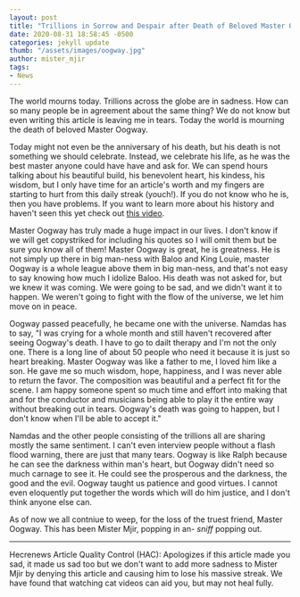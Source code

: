 ```yaml
---
layout: post
title: "Trillions in Sorrow and Despair after Death of Beloved Master Oogway"
date: 2020-08-31 18:58:45 -0500
categories: jekyll update
thumb: "/assets/images/oogway.jpg"
author: mister_mjir
tags:
- News
---
```


The world mourns today. Trillions across the globe are in sadness. How can so many people be in agreement about the same thing? We do not know but even writing
this article is leaving me in tears. Today the world is mourning the death of beloved Master Oogway.

Today might not even be the anniversary of his death, but his death is not something we should celebrate. Instead, we celebrate his life, as he was the best master
anyone could have have and ask for. We can spend hours talking about his beautiful build, his benevolent heart, his kindess, his wisdom, but I only have time for an
article's worth and my fingers are starting to hurt from this daily streak (youch!). If you do not know who he is, then you have problems. If you want to learn
more about his history and haven't seen this yet check out [this video](https://www.youtube.com/watch?v=XMbdl1Bjdzc).

Master Oogway has truly made a huge impact in our lives. I don't know if we will get copystriked for including his quotes so I will omit them but be sure you
know all of them! Master Oogway is great, he is greatness. He is not simply up there in big man-ness with Baloo and King Louie, master Oogway is a whole league above
them in big man-ness, and that's not easy to say knowing how much I idolize Baloo. His death was not asked for, but we knew it was coming. We were going to be sad,
and we didn't want it to happen. We weren't going to fight with the flow of the universe, we let him move on in peace.

Oogway passed peacefully, he became one with the universe. Namdas has to say, "I was crying for a whole month and still haven't recovered after seeing Oogway's death.
I have to go to dailt therapy and I'm not the only one. There is a long line of about 50 people who need it because it is just so heart breaking. Master Oogway was
like a father to me, I loved him like a son. He gave me so much wisdom, hope, happiness, and I was never able to return the favor. The composition was beautiful and
a perfect fit for the scene. I am happy someone spent so much time and effort into making that and for the conductor and musicians being able to play it the entire
way without breaking out in tears. Oogway's death was going to happen, but I don't know when I'll be able to accept it."

Namdas and the other people consisting of the trillions all are sharing mostly the same sentiment. I can't even interview people without a flash flood warning, there
are just that many tears. Oogway is like Ralph because he can see the darkness within man's heart, but Oogway didn't need so much carnage to see it. He could see
the prosperous and the darkness, the good and the evil. Oogway taught us patience and good virtues. I cannot even eloquently put together the words which will do him
justice, and I don't think anyone else can.

As of now we all contniue to weep, for the loss of the truest friend, Master Oogway. This has been Mister Mjir, popping in an- *sniff* popping out.

---

Hecrenews Article Quality Control (HAC): Apologizes if this article made you sad, it made us sad too but we don't want to add more sadness to Mister Mjir by
denying this article and causing him to lose his massive streak. We have found that watching cat videos can aid you, but may not heal fully.
